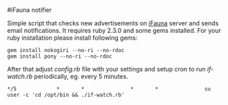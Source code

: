 #iFauna notifier

Simple script that checks new advertisements on [iFauna](http://ifauna.cz) server and sends email notifications.
It requires ruby 2.3.0 and some gems installed.
For your ruby installation please install following gems:

    gem install nokogiri --no-ri --no-rdoc
    gem install pony --no-ri --no-rdoc

After that adjust *config.rb* file with your settings and setup cron to run *if-watch.rb* periodically, eg. every 5 minutes.

    */5             *       *               *       *               su user -c 'cd /opt/bin && ./if-watch.rb'   
